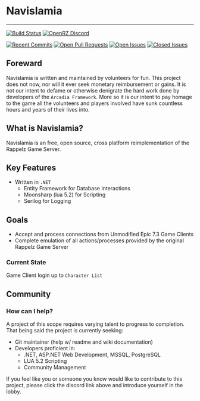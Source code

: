 # Navislamia
---
[![Build Status](https://github.com/iSmokeDrow/Navislamia/actions/workflows/build.yml/badge.svg?branch=Development)](https://github.com/iSmokeDrow/Navislamia/actions/workflows/build.yml)
[![OpenRZ Discord](https://badgen.net/discord/members/UQz9uydsFY)](https://discord.gg/tETH6zHrQ5)

[![Recent Commits](https://img.shields.io/github/commit-activity/m/iSmokeDrow/Navislamia?label=Commits&style=flat-square)]()
[![Open Pull Requests](https://img.shields.io/github/issues-pr-raw/ismokedrow/navislamia?label=Open%20Pull%20Requests&style=flat-square)]()
[![Open Issues](https://img.shields.io/github/issues-raw/ismokedrow/navislamia?color=red&label=Open%20Issues&style=flat-square)]()
[![Closed Issues](https://img.shields.io/github/issues-closed-raw/ismokedrow/navislamia?color=Green&label=Closed%20Issues&style=flat-square)]()

## Foreward

Navislamia is written and maintained by volunteers for fun. This project does not now, nor will it ever seek monetary reimbursement or gains. It is not our intent to defame or otherwise denigrate the hard work done by developers of the `Arcadia Framework`. More so it is our intent to pay homage to the game all the volunteers and players involved have sunk countless hours and years of their lives into.

## **What is Navislamia?** 

Navislamia is an free, open source, cross platform reimplementation of the Rappelz Game Server.

## Key Features

- Written in `.NET`
    - Entity Framework for Database Interactions
    - Moonsharp (lua 5.2) for Scripting
    - Serilog for Logging

## Goals

- Accept and process connections from Unmodified Epic 7.3 Game Clients
- Complete emulation of all actions/processes provided by the original Rappelz Game Server

### Current State

Game Client login up to `Character List`

## Community

### How can I help?

A project of this scope requires varying talent to progress to completion. That being said the project is currently seeking:

- Git maintainer (help w/ readme and wiki documentation)
- Developers proficient in:
    - .NET, ASP.NET Web Development, MSSQL, PostgreSQL
    - LUA 5.2 Scripting
    - Community Management

If you feel like you or someone you know would like to contribute to this project, please click the discord link above and introduce yourself in the lobby.


